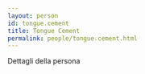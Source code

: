 ```yaml
---
layout: person
id: tongue.cement
title: Tongue Cement
permalink: people/tongue.cement.html
---
```


Dettagli della persona